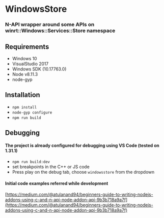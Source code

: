 # WindowsStore
### N-API wrapper around some APIs on winrt::Windows::Services::Store namespace

## Requirements
- Windows 10
- VisualStudio 2017
- Windows SDK (10.17763.0)
- Node v8.11.3
- node-gyp

## Installation
- `npm install`
- `node-gyp configure`
- `npm run build`

## Debugging
#### The project is already configured for debugging using VS Code (tested on 1.31.1)
- `npm run build:dev`
- set breakpoints in the C++ or JS code
- Press play on the debug tab, choose `windowsstore` from the dropdown

#### Initial code examples referred while development
[https://medium.com/@atulanand94/beginners-guide-to-writing-nodejs-addons-using-c-and-n-api-node-addon-api-9b3b718a9a7f](https://medium.com/@atulanand94/beginners-guide-to-writing-nodejs-addons-using-c-and-n-api-node-addon-api-9b3b718a9a7f)

